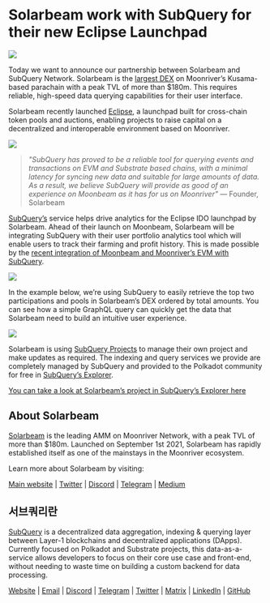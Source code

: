 # Solarbeam work with SubQuery for their new Eclipse Launchpad

![](https://miro.medium.com/max/1400/1*ZG9NqT9GIXax5SBpNn5ipg.png)

Today we want to announce our partnership between Solarbeam and SubQuery Network. Solarbeam is the [largest DEX](https://defillama.com/chain/Moonriver) on Moonriver’s Kusama-based parachain with a peak TVL of more than $180m. This requires reliable, high-speed data querying capabilities for their user interface.

Solarbeam recently launched [Eclipse](https://app.solarbeam.io/eclipse), a launchpad built for cross-chain token pools and auctions, enabling projects to raise capital on a decentralized and interoperable environment based on Moonriver.

![](https://miro.medium.com/max/1400/1*IbRN8EnymWvqvh0sx_PNKw.png)

> _"SubQuery has proved to be a reliable tool for querying events and transactions on EVM and Substrate based chains, with a minimal latency for syncing new data and suitable for large amounts of data. As a result, we believe SubQuery will provide as good of an experience on Moonbeam as it has for us on Moonriver"_ — Founder, Solarbeam

[SubQuery’s](https://subquery.network/) service helps drive analytics for the Eclipse IDO launchpad by Solarbeam. Ahead of their launch on Moonbeam, Solarbeam will be integrating SubQuery with their user portfolio analytics tool which will enable users to track their farming and profit history. This is made possible by the [recent integration of Moonbeam and Moonriver’s EVM with SubQuery](./20211028-moonbeam-evm.md).

![](https://miro.medium.com/max/1400/1*6_iO6tLt4RxxMvs8u-F_Bg.png)

In the example below, we’re using SubQuery to easily retrieve the top two participations and pools in Solarbeam’s DEX ordered by total amounts. You can see how a simple GraphQL query can quickly get the data that Solarbeam need to build an intuitive user experience.

![](https://miro.medium.com/max/1400/1*5iCwSaU96UtDMFA1MruRlA.png)

Solarbeam is using [SubQuery Projects](https://project.subquery.network/) to manage their own project and make updates as required. The indexing and query services we provide are completely managed by SubQuery and provided to the Polkadot community for free in [SubQuery’s Explorer](https://explorer.subquery.network/).

[You can take a look at Solarbeam’s project in SubQuery’s Explorer here](https://explorer.subquery.network/subquery/csntest/eclipse)

## About Solarbeam

[Solarbeam](https://solarbeam.io/) is the leading AMM on Moonriver Network, with a peak TVL of more than $180m. Launched on September 1st 2021, Solarbeam has rapidly established itself as one of the mainstays in the Moonriver ecosystem.

Learn more about Solarbeam by visiting:

[Main website](https://solarbeam.io/exchange/swap) | [Twitter](https://twitter.com/solarbeamio) | [Discord](http://discord.gg/rK4AjZXuwf) | [Telegram](http://t.me/solarbeamio) | [Medium](https://solarbeam.medium.com/)

## 서브쿼리란

[SubQuery](https://subquery.network/) is a decentralized data aggregation, indexing & querying layer between Layer-1 blockchains and decentralized applications (DApps). Currently focused on Polkadot and Substrate projects, this data-as-a-service allows developers to focus on their core use case and front-end, without needing to waste time on building a custom backend for data processing.

[Website](https://subquery.network/) | [Email](mailto:hello@subquery.network) | [Discord](https://discord.com/invite/78zg8aBSMG) | [Telegram](https://t.me/subquerynetwork) | [Twitter](https://twitter.com/subquerynetwork) | [Matrix](https://matrix.to/#/#subquery:matrix.org) | [LinkedIn](https://www.linkedin.com/company/subquery) | [GitHub](https://github.com/subquery)

